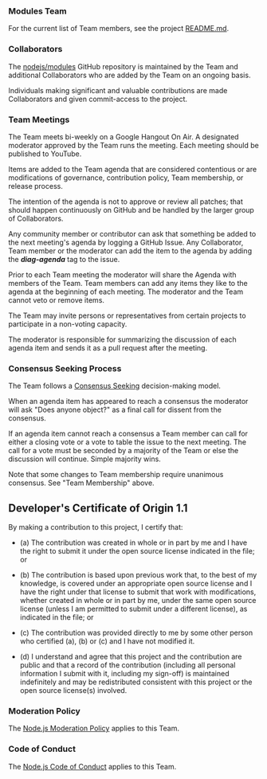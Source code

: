 ### Modules Team

For the current list of Team members, see the project
[README.md](./README.md#current-project-team-members).

### Collaborators

The [nodejs/modules](https://github.com/nodejs/modules) GitHub
repository is maintained by the Team and additional Collaborators who are added
by the Team on an ongoing basis.

Individuals making significant and valuable contributions are made
Collaborators and given commit-access to the project.

### Team Meetings

The Team meets bi-weekly on a Google Hangout On Air. A designated moderator
approved by the Team runs the meeting. Each meeting should be
published to YouTube.

Items are added to the Team agenda that are considered contentious or
are modifications of governance, contribution policy, Team membership,
or release process.

The intention of the agenda is not to approve or review all patches;
that should happen continuously on GitHub and be handled by the larger
group of Collaborators.

Any community member or contributor can ask that something be added to
the next meeting's agenda by logging a GitHub Issue. Any Collaborator,
Team member or the moderator can add the item to the agenda by adding
the ***diag-agenda*** tag to the issue.

Prior to each Team meeting the moderator will share the Agenda with
members of the Team. Team members can add any items they like to the
agenda at the beginning of each meeting. The moderator and the Team
cannot veto or remove items.

The Team may invite persons or representatives from certain projects to
participate in a non-voting capacity.

The moderator is responsible for summarizing the discussion of each
agenda item and sends it as a pull request after the meeting.

### Consensus Seeking Process

The Team follows a
[Consensus Seeking](http://en.wikipedia.org/wiki/Consensus-seeking_decision-making)
decision-making model.

When an agenda item has appeared to reach a consensus the moderator
will ask "Does anyone object?" as a final call for dissent from the
consensus.

If an agenda item cannot reach a consensus a Team member can call for
either a closing vote or a vote to table the issue to the next
meeting. The call for a vote must be seconded by a majority of the Team
or else the discussion will continue. Simple majority wins.

Note that some changes to Team membership require unanimous consensus.  See
"Team Membership" above.

<a id="developers-certificate-of-origin"></a>
## Developer's Certificate of Origin 1.1

By making a contribution to this project, I certify that:

* (a) The contribution was created in whole or in part by me and I
  have the right to submit it under the open source license
  indicated in the file; or

* (b) The contribution is based upon previous work that, to the best
  of my knowledge, is covered under an appropriate open source
  license and I have the right under that license to submit that
  work with modifications, whether created in whole or in part
  by me, under the same open source license (unless I am
  permitted to submit under a different license), as indicated
  in the file; or

* (c) The contribution was provided directly to me by some other
  person who certified (a), (b) or (c) and I have not modified
  it.

* (d) I understand and agree that this project and the contribution
  are public and that a record of the contribution (including all
  personal information I submit with it, including my sign-off) is
  maintained indefinitely and may be redistributed consistent with
  this project or the open source license(s) involved.

### Moderation Policy

The [Node.js Moderation Policy][] applies to this Team.

### Code of Conduct

The [Node.js Code of Conduct][] applies to this Team.

[Node.js Code of Conduct]: https://github.com/nodejs/admin/blob/master/CODE_OF_CONDUCT.md
[Node.js Moderation Policy]: https://github.com/nodejs/admin/blob/master/Moderation-Policy.md

